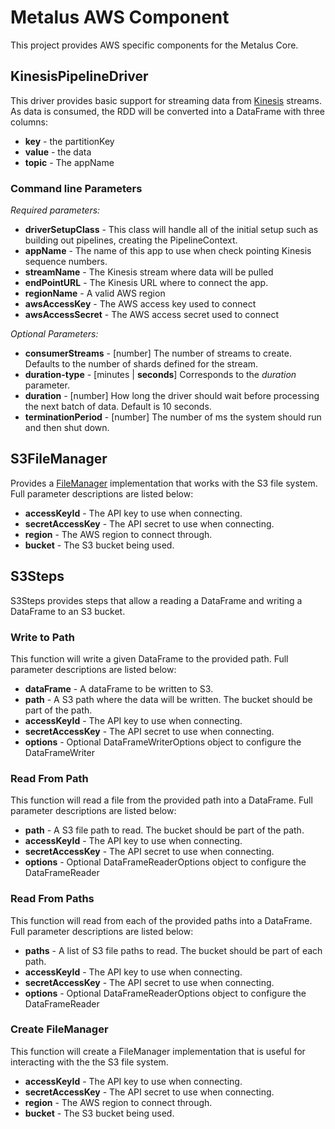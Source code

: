 # Metalus AWS Component
This project provides AWS specific components for the Metalus Core.

## KinesisPipelineDriver
This driver provides basic support for streaming data from [Kinesis](https://aws.amazon.com/kinesis/) streams. As data
is consumed, the RDD will be converted into a DataFrame with three columns:

* **key** - the partitionKey
* **value** - the data
* **topic** - The appName

### Command line Parameters
*Required parameters:*
* **driverSetupClass** - This class will handle all of the initial setup such as building out pipelines, creating the PipelineContext.
* **appName** - The name of this app to use when check pointing Kinesis sequence numbers.
* **streamName** - The Kinesis stream where data will be pulled
* **endPointURL** - The Kinesis URL where to connect the app.
* **regionName** - A valid AWS region
* **awsAccessKey** - The AWS access key used to connect
* **awsAccessSecret** - The AWS access secret used to connect

*Optional Parameters:*
* **consumerStreams** - [number] The number of streams to create. Defaults to the number of shards defined for the stream.
* **duration-type** - [minutes | **seconds**] Corresponds to the *duration* parameter.
* **duration** - [number] How long the driver should wait before processing the next batch of data. Default is 10 seconds.
* **terminationPeriod** - [number] The number of ms the system should run and then shut down. 

## S3FileManager
Provides a [FileManager](../metalus-core/docs/filemanager.md) implementation that works with the S3 file system.  Full
parameter descriptions are listed below:

* **accessKeyId** - The API key to use when connecting.
* **secretAccessKey** - The API secret to use when connecting.
* **region** - The AWS region to connect through.
* **bucket** - The S3 bucket being used.

## S3Steps
S3Steps provides steps that allow a reading a DataFrame and writing a DataFrame to an S3 bucket.

### Write to Path
This function will write a given DataFrame to the provided path. Full parameter descriptions are listed below:

* **dataFrame** - A dataFrame to be written to S3.
* **path** - A S3 path where the data will be written. The bucket should be part of the path.
* **accessKeyId** - The API key to use when connecting.
* **secretAccessKey** - The API secret to use when connecting.
* **options** - Optional DataFrameWriterOptions object to configure the DataFrameWriter

### Read From Path
This function will read a file from the provided path into a DataFrame. Full parameter descriptions are listed below:

* **path** - A S3 file path to read. The bucket should be part of the path.
* **accessKeyId** - The API key to use when connecting.
* **secretAccessKey** - The API secret to use when connecting.
* **options** - Optional DataFrameReaderOptions object to configure the DataFrameReader

### Read From Paths
This function will read from each of the provided paths into a DataFrame. Full parameter descriptions are listed below:

* **paths** - A list of S3 file paths to read. The bucket should be part of each path.
* **accessKeyId** - The API key to use when connecting.
* **secretAccessKey** - The API secret to use when connecting.
* **options** - Optional DataFrameReaderOptions object to configure the DataFrameReader

### Create FileManager
This function will create a FileManager implementation that is useful for interacting with the the S3 file system.

* **accessKeyId** - The API key to use when connecting.
* **secretAccessKey** - The API secret to use when connecting.
* **region** - The AWS region to connect through.
* **bucket** - The S3 bucket being used.
